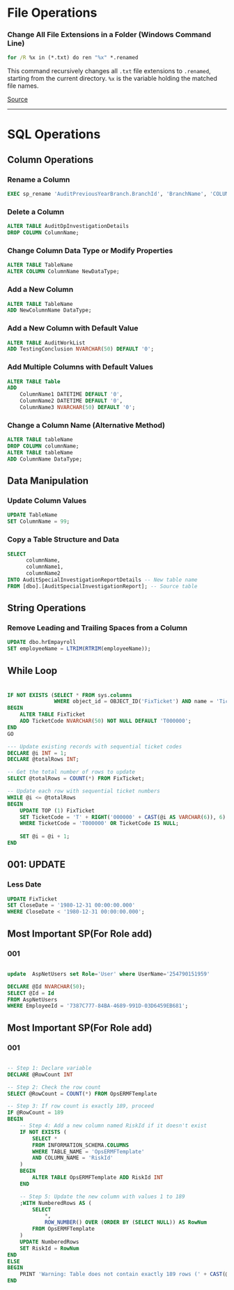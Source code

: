 # File Operations

### Change All File Extensions in a Folder (Windows Command Line)
```cmd
for /R %x in (*.txt) do ren "%x" *.renamed
```
This command recursively changes all `.txt` file extensions to `.renamed`, starting from the current directory. `%x` is the variable holding the matched file names.

[Source](https://stackoverflow.com/questions/9885241/changing-all-files-extensions-in-a-folder-with-one-command-on-windows)

---

# SQL Operations

## Column Operations

### Rename a Column
```sql
EXEC sp_rename 'AuditPreviousYearBranch.BranchId', 'BranchName', 'COLUMN';
```

### Delete a Column
```sql
ALTER TABLE AuditDpInvestigationDetails
DROP COLUMN ColumnName;
```

### Change Column Data Type or Modify Properties
```sql
ALTER TABLE TableName
ALTER COLUMN ColumnName NewDataType;
```

### Add a New Column
```sql
ALTER TABLE TableName
ADD NewColumnName DataType;
```

### Add a New Column with Default Value
```sql
ALTER TABLE AuditWorkList
ADD TestingConclusion NVARCHAR(50) DEFAULT '0';
```

### Add Multiple Columns with Default Values
```sql
ALTER TABLE Table
ADD 
    ColumnName1 DATETIME DEFAULT '0',
    ColumnName2 DATETIME DEFAULT '0',
    ColumnName3 NVARCHAR(50) DEFAULT '0';
```

### Change a Column Name (Alternative Method)
```sql
ALTER TABLE tableName
DROP COLUMN columnName;
ALTER TABLE tableName
ADD ColumnName DataType;
```

## Data Manipulation

### Update Column Values
```sql
UPDATE TableName
SET ColumnName = 99;
```

### Copy a Table Structure and Data
```sql
SELECT 
      columnName,
      columnName1,
      columnName2
INTO AuditSpecialInvestigationReportDetails -- New table name
FROM [dbo].[AuditSpecialInvestigationReport]; -- Source table
```

## String Operations

### Remove Leading and Trailing Spaces from a Column
```sql
UPDATE dbo.hrEmpayroll
SET employeeName = LTRIM(RTRIM(employeeName));
```




## While Loop

### 
``` sql

IF NOT EXISTS (SELECT * FROM sys.columns 
               WHERE object_id = OBJECT_ID('FixTicket') AND name = 'TicketCode')
BEGIN
    ALTER TABLE FixTicket
    ADD TicketCode NVARCHAR(50) NOT NULL DEFAULT 'T000000';
END
GO

--- Update existing records with sequential ticket codes
DECLARE @i INT = 1;
DECLARE @totalRows INT;

-- Get the total number of rows to update
SELECT @totalRows = COUNT(*) FROM FixTicket;

-- Update each row with sequential ticket numbers
WHILE @i <= @totalRows
BEGIN
    UPDATE TOP (1) FixTicket
    SET TicketCode = 'T' + RIGHT('000000' + CAST(@i AS VARCHAR(6)), 6)
    WHERE TicketCode = 'T000000' OR TicketCode IS NULL;
    
    SET @i = @i + 1;
END
```




## 001: UPDATE 

### Less Date
```sql
UPDATE FixTicket
SET CloseDate = '1980-12-31 00:00:00.000'
WHERE CloseDate < '1980-12-31 00:00:00.000';
```





## Most Important SP(For Role add)

### 001
```sql

update  AspNetUsers set Role='User' where UserName='254790151959'

DECLARE @Id NVARCHAR(50);
SELECT @Id = Id 
FROM AspNetUsers 
WHERE EmployeeId = '7387C777-84BA-4689-991D-03D6459EB681';
```



## Most Important SP(For Role add)

### 001
```sql

-- Step 1: Declare variable
DECLARE @RowCount INT

-- Step 2: Check the row count
SELECT @RowCount = COUNT(*) FROM OpsERMFTemplate

-- Step 3: If row count is exactly 189, proceed
IF @RowCount = 189
BEGIN
    -- Step 4: Add a new column named RiskId if it doesn't exist
    IF NOT EXISTS (
        SELECT * 
        FROM INFORMATION_SCHEMA.COLUMNS 
        WHERE TABLE_NAME = 'OpsERMFTemplate' 
        AND COLUMN_NAME = 'RiskId'
    )
    BEGIN
        ALTER TABLE OpsERMFTemplate ADD RiskId INT
    END

    -- Step 5: Update the new column with values 1 to 189
    ;WITH NumberedRows AS (
        SELECT 
            *, 
            ROW_NUMBER() OVER (ORDER BY (SELECT NULL)) AS RowNum
        FROM OpsERMFTemplate
    )
    UPDATE NumberedRows
    SET RiskId = RowNum
END
ELSE
BEGIN
    PRINT 'Warning: Table does not contain exactly 189 rows (' + CAST(@RowCount AS VARCHAR) + ' rows found)'
END
```

